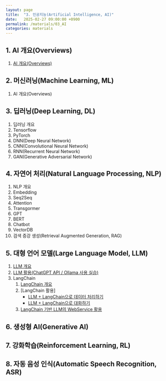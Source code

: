 ```yaml
---
layout: page
title:  "3. 인공지능(Artificial Intelligence, AI)"
date:   2025-02-27 09:00:00 +0900
permalink: /materials/03_AI
categories: materials
---
```


## **1. AI 개요(Overviews)**

1. [AI 개요(Overviews)](/materials/S01-01-01-00_Python_Overview)


## **2. 머신러닝(Machine Learning, ML)**

1. AI 개요(Overviews)


## **3. 딥러닝(Deep Learning, DL)**

1. 딥러닝 개요
2. Tensorflow
3. PyTorch
4. DNN(Deep Neural Network)
5. CNN(Convolutional Neural Network)
6. RNN(Recurrent Neural Network)
7. GAN(Generative Adversarial Network)


## **4. 자연어 처리(Natural Language Processing, NLP)**

1. NLP 개요
2. Embedding
3. Seq2Seq
4. Attention
5. Transgormer
6. GPT
7. BERT
8. Chatbot
9. VectorDB
10. 검색 증강 생성(Retrieval Augmented Generation, RAG)


## **5. 대형 언어 모델(Large Language Model, LLM)**

1. [LLM 개요](/materials/S03-05-01-00_LLM_Overview)
2. [LLM 활용(ChatGPT API / Ollama 사용 실습)](/materials/S03-05-02-00_LLM_Applications)
3. LangChain
    1. [LangChain 개요](/materials/S03-05-03-01_LangChain_Overview)
    2. [LangChain 활용]
        - [LLM + LangChain으로 데이터 처리하기](/materials/S03-05-03-02_01_LangChain_Pandas)
        - [LLM + LangChain으로 대화하기](/materials/S03-05-03-02_02_LangChain_Chat)
    3. [LangChain 기반 LLM의 WebService 활용](/materials/S03-05-03-03_LangChain_Web_Service)

## **6. 생성형 AI(Generative AI)**


## **7. 강화학습(Reinforcement Learning, RL)**


## **8. 자동 음성 인식(Automatic Speech Recognition, ASR)**

